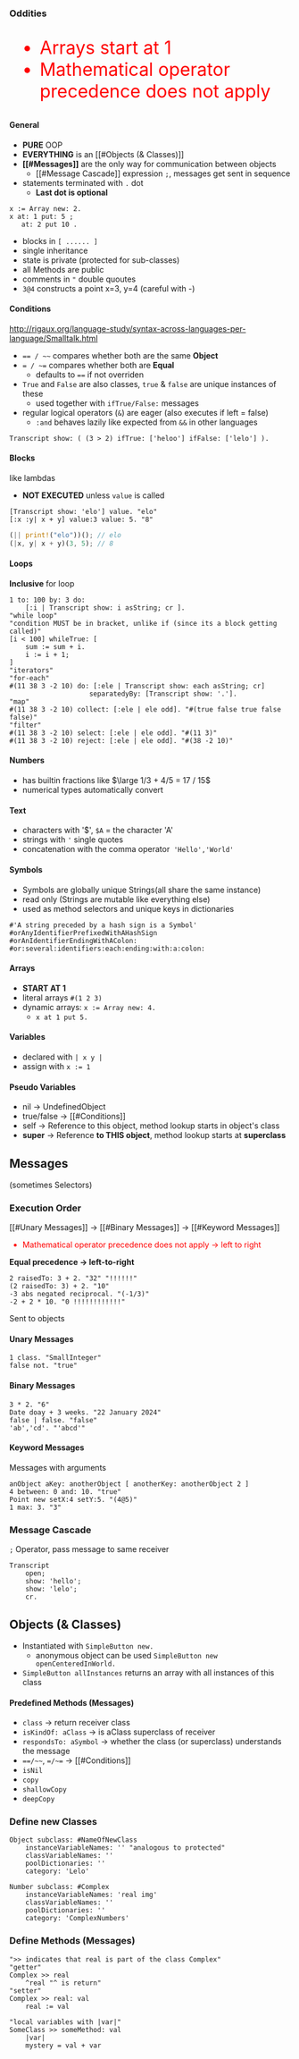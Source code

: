 
### Oddities



<ul style="color:red; font-size: xx-large;">
	<li>Arrays start at 1</li>
	<li>Mathematical operator precedence does not apply</li>
</ul>


#### General
- **PURE** OOP
- **EVERYTHING** is an [[#Objects (& Classes)]]
- **[[#Messages]]** are the only way for communication between objects 
	- [[#Message Cascade]] expression `;`, messages get sent in sequence
- statements terminated with `.` dot
	- **Last dot is optional**
 ```smalltalk 
x := Array new: 2. 
x at: 1 put: 5 ;
	at: 2 put 10 .
```
- blocks in `[ ...... ]`
- single inheritance
- state is private (protected for sub-classes)
- all Methods are public
- comments in `"` double quoutes
- `3@4` constructs a point x=3, y=4 (careful with -)
#### Conditions 
http://rigaux.org/language-study/syntax-across-languages-per-language/Smalltalk.html
- `== / ~~` compares whether both are the same **Object**
- `= / ~=` compares whether both are **Equal**
	- defaults to `==` if not overriden
- `True` and `False` are also classes, `true` & `false` are unique instances of these
	- used together with `ifTrue/False:` messages
 - regular logical operators (`&`) are eager (also executes if left = false)
	 - `:and` behaves lazily like expected from `&&` in other languages
```smalltalk
Transcript show: ( (3 > 2) ifTrue: ['heloo'] ifFalse: ['lelo'] ). 
```
#### Blocks
like lambdas
- **NOT EXECUTED** unless `value` is called

```smalltalk
[Transcript show: 'elo'] value. "elo"
[:x :y| x + y] value:3 value: 5. "8"
```

```rust
(|| print!("elo"))(); // elo
(|x, y| x + y)(3, 5); // 8
```
#### Loops

**Inclusive** for loop
```smalltalk
1 to: 100 by: 3 do:
	[:i | Transcript show: i asString; cr ].
"while loop"
"condition MUST be in bracket, unlike if (since its a block getting called)"
[i < 100] whileTrue: [
	sum := sum + i.
	i := i + 1;
]
"iterators"
"for-each"
#(11 38 3 -2 10) do: [:ele | Transcript show: each asString; cr]
					separatedyBy: [Transcript show: '.'].
"map"
#(11 38 3 -2 10) collect: [:ele | ele odd]. "#(true false true false false)"
"filter"
#(11 38 3 -2 10) select: [:ele | ele odd]. "#(11 3)"
#(11 38 3 -2 10) reject: [:ele | ele odd]. "#(38 -2 10)"
```


#### Numbers
- has builtin fractions like $\large 1/3 + 4/5 = 17 / 15$
- numerical types automatically convert
#### Text
- characters with '\$', `$A` = the character 'A'
- strings with `'` single quotes
- concatenation with the comma operator` 'Hello','World'` 
#### Symbols 
- Symbols are globally unique Strings(all share the same instance)
- read only (Strings are mutable like everything else)
- used as method selectors and unique keys in dictionaries
```smalltalk
#'A string preceded by a hash sign is a Symbol'
#orAnyIdentifierPrefixedWithAHashSign
#orAnIdentifierEndingWithAColon:
#or:several:identifiers:each:ending:with:a:colon:
```
#### Arrays
- **START AT 1**
- literal arrays `#(1 2 3)`
- dynamic arrays: `x := Array new: 4.`
	- `x at 1 put 5.`



#### Variables
- declared with `| x y |`
- assign with `x := 1`
#### Pseudo Variables
- nil -> UndefinedObject
- true/false -> [[#Conditions]]
- self -> Reference to this object, method lookup starts in object's class
- **super** -> Reference **to THIS object**, method lookup starts at **superclass**


## Messages
(sometimes Selectors)

### Execution Order
[[#Unary Messages]] -> [[#Binary Messages]] -> [[#Keyword Messages]]

<ul style="color:red">
	<li>Mathematical operator precedence does not apply -> left to right</li>
</ul>

**Equal precedence -> left-to-right**

```smalltalk
2 raisedTo: 3 + 2. "32" "!!!!!!"
(2 raisedTo: 3) + 2. "10"
-3 abs negated reciprocal. "(-1/3)"
-2 + 2 * 10. "0 !!!!!!!!!!!!"
```

Sent to objects
#### Unary Messages

```smalltalk
1 class. "SmallInteger"
false not. "true"
```
#### Binary Messages

```smalltalk
3 * 2. "6"
Date doay + 3 weeks. "22 January 2024"
false | false. "false"
'ab','cd'. "'abcd'"
```
#### Keyword Messages
Messages with arguments
```smalltalk
anObject aKey: anotherObject [ anotherKey: anotherObject 2 ]
4 between: 0 and: 10. "true"
Point new setX:4 setY:5. "(4@5)"
1 max: 3. "3"
```


### Message Cascade

`;` Operator, pass message to same receiver

```smalltalk
Transcript
	open;
	show: 'hello';
	show: 'lelo';
	cr.
```





## Objects (& Classes)

- Instantiated with `SimpleButton new.`
	- anonymous object can be used `SimpleButton new openCenteredInWorld.`
- `SimpleButton allInstances` returns an array with all instances of this class

#### Predefined Methods (Messages)

- `class` -> return receiver class
- `isKindOf: aClass` -> is aClass superclass of receiver
- `respondsTo: aSymbol` -> whether the class (or superclass) understands the message
- `==/~~`, `=/~=` -> [[#Conditions]]
- `isNil`
- `copy`
- `shallowCopy`
- `deepCopy`

### Define new Classes

```smalltalk
Object subclass: #NameOfNewClass
	instanceVariableNames: '' "analogous to protected"
	classVariableNames: ''
	poolDictionaries: ''
	category: 'Lelo'

Number subclass: #Complex
	instanceVariableNames: 'real img'
	classVariableNames: ''
	poolDictionaries: ''
	category: 'ComplexNumbers'
```

### Define Methods (Messages)

```smalltalk
">> indicates that real is part of the class Complex"
"getter"
Complex >> real
	^real "^ is return"
"setter"
Complex >> real: val
	real := val

"local variables with |var|"
SomeClass >> someMethod: val
	|var|
	mystery = val + var
```

